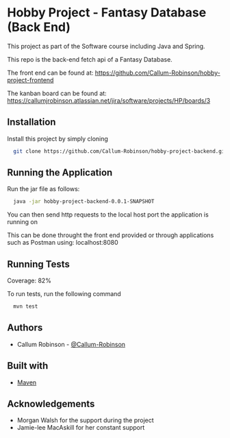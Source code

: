 
# Hobby Project - Fantasy Database (Back End)

This project as part of the Software course including Java and Spring.

This repo is the back-end fetch api of a Fantasy Database.

The front end can be found at:
https://github.com/Callum-Robinson/hobby-project-frontend

The kanban board can be found at:
https://callumjrobinson.atlassian.net/jira/software/projects/HP/boards/3



## Installation

Install this project by simply cloning

```bash
  git clone https://github.com/Callum-Robinson/hobby-project-backend.git
```


## Running the Application

Run the jar file as follows:

```bash
  java -jar hobby-project-backend-0.0.1-SNAPSHOT
```
You can then send http requests to the local host port the application is running on

This can be done throught the front end provided or through applications such as Postman using: localhost:8080
## Running Tests

Coverage: 82%

To run tests, run the following command

```bash
  mvn test
```


## Authors

- Callum Robinson - [@Callum-Robinson](https://github.com/Callum-Robinson)


## Built with
 - [Maven](https://maven.apache.org/)
## Acknowledgements

 - Morgan Walsh for the support during the project
 - Jamie-lee MacAskill for her constant support

